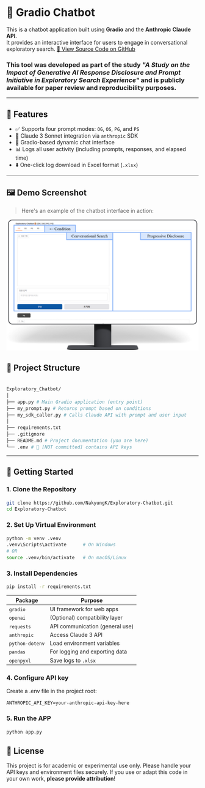 # 🧠 Gradio Chatbot

This is a chatbot application built using **Gradio** and the **Anthropic Claude API**.  
It provides an interactive interface for users to engage in conversational exploratory search.
<a href="https://github.com/NakyungK/Exploratory-Chatbot" target="_blank">🔗 View Source Code on GitHub</a>


### This tool was developed as part of the study _"A Study on the Impact of Generative AI Response Disclosure and Prompt Initiative in Exploratory Search Experience"_ and is publicly available for **paper review and reproducibility** purposes.

---

## 🌟 Features

- ✅ Supports four prompt modes: `OG`, `OS`, `PG`, and `PS`
- 🧠 Claude 3 Sonnet integration via `anthropic` SDK
- 💬 Gradio-based dynamic chat interface
- 📊 Logs all user activity (including prompts, responses, and elapsed time)
- ⬇️ One-click log download in Excel format (`.xlsx`)

---

## 🖼️ Demo Screenshot

> Here's an example of the chatbot interface in action:

<p align="center">
  <img src="screenshot/Example.png" alt="Gradio Chatbot Screenshot" width="700"/>
</p>


## 📁 Project Structure
```bash

Exploratory_Chatbot/
│
├── app.py # Main Gradio application (entry point)
├── my_prompt.py # Returns prompt based on conditions
├── my_sdk_caller.py # Calls Claude API with prompt and user input
│
├── requirements.txt
├── .gitignore 
├── README.md # Project documentation (you are here)
└── .env # 🔐 [NOT committed] contains API keys
```

---

## 🚀 Getting Started

### 1. Clone the Repository

```bash
git clone https://github.com/NakyungK/Exploratory-Chatbot.git
cd Exploratory-Chatbot
```

### 2. Set Up Virtual Environment

```bash
python -m venv .venv
.venv\Scripts\activate      # On Windows
# OR
source .venv/bin/activate   # On macOS/Linux
```


### 3. Install Dependencies
```bash
pip install -r requirements.txt
```

| Package         | Purpose                         |
| --------------- | ------------------------------- |
| `gradio`        | UI framework for web apps       |
| `openai`        | (Optional) compatibility layer  |
| `requests`      | API communication (general use) |
| `anthropic`     | Access Claude 3 API             |
| `python-dotenv` | Load environment variables      |
| `pandas`        | For logging and exporting data  |
| `openpyxl`      | Save logs to `.xlsx`            |


### 4. Configure API key
Create a .env file in the project root:

    ANTHROPIC_API_KEY=your-anthropic-api-key-here

### 5. Run the APP

```bash
python app.py
```

## 📝 License
This project is for academic or experimental use only. 
Please handle your API keys and environment files securely.
If you use or adapt this code in your own work, **please provide attribution**!
